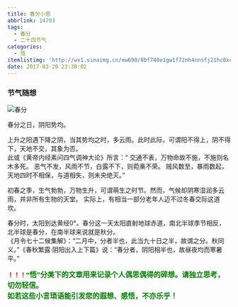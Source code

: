 ```yaml
---
title: 春分小思
abbrlink: 14703
tags:
  - 春分
  - 二十四节气
categories:
  - 悟
itemlistimg: 'http://wx1.sinaimg.cn/mw690/8bf740e1gw1f72nh4nnsfj21hc0xc4qp.jpg'
date: 2017-03-20 23:30:02
---
```

### 节气随想

![春分](http://wx1.sinaimg.cn/mw690/8bf740e1gw1f72nh4nnsfj21hc0xc4qp.jpg)

春分之日，阴阳势均。  

上升之阳遇下降之阴，当其势均之时，多云雨。此时此际，可谓阳不得上，阴不得下，天地不交，其象为否。  
此或《黄帝内经素问四气调神大论》所言：“ 交通不表，万物命故不施，不施则名木多死。
恶气不发，风雨不节，白露不下，则菀槀不荣。
贼风数至，暴雨数起，天地四时不相保，与道相失，则未央绝灭。”  

初春之季，生气勃勃，万物生升，可谓萌生之时节。然而，气候却阴寒湿润多云雨，并非所有生物的天堂。
实际上，有相当一部分老年人迈不过冬春交际这道坎。  

春分时，太阳到达黄经0°。春分这一天太阳直射地球赤道，南北半球季节相反，北半球是春分，在南半球来说就是秋分。  
《月令七十二候集解》：“二月中，分者半也，此当九十日之半，故谓之分。秋同义。”《春秋繁露·阴阳出入上下篇》说：“春分者，阴阳相半也，故昼夜均而寒暑平。”  


**<font color=red>！！！</font><font color=green face=微软雅黑 size=3>“悟”分类下的文章用来记录个人偶思偶得的碎想。请独立思考，切勿轻信。  
如若这些小言琐语能引发您的遐想、感悟，不亦乐乎！</font>**